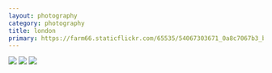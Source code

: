 ```yaml
---
layout: photography
category: photography
title: london
primary: https://farm66.staticflickr.com/65535/54067303671_0a8c7067b3_b.jpg
---
```


<div class="gallery">
  <div class="row">
    <div class="column">
      <img src="https://farm66.staticflickr.com/65535/54067303671_0a8c7067b3_b.jpg">
      <img src="https://farm66.staticflickr.com/65535/54072122041_3ac8ce2b0f_b.jpg">
      <img src="https://farm66.staticflickr.com/65535/54067303696_0527b1ae10_b.jpg">
    </div>
  </div>
</div>

